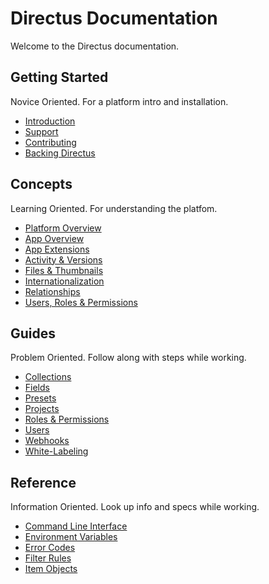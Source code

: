 # Directus Documentation

Welcome to the Directus documentation.

## Getting Started

Novice Oriented. For a platform intro and installation.

-   [Introduction](#)
-   [Support](#)
-   [Contributing](#)
-   [Backing Directus](#)

## Concepts

Learning Oriented. For understanding the platfom.

-   [Platform Overview](#)
-   [App Overview](#)
-   [App Extensions](#)
-   [Activity & Versions](#)
-   [Files & Thumbnails](#)
-   [Internationalization](#)
-   [Relationships](#)
-   [Users, Roles & Permissions](#)

## Guides

Problem Oriented. Follow along with steps while working.

-   [Collections](#)
-   [Fields](#)
-   [Presets](#)
-   [Projects](#)
-   [Roles & Permissions](#)
-   [Users](#)
-   [Webhooks](#)
-   [White-Labeling](#)

## Reference

Information Oriented. Look up info and specs while working.

-   [Command Line Interface](#)
-   [Environment Variables](#)
-   [Error Codes](#)
-   [Filter Rules](#)
-   [Item Objects](#)
